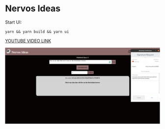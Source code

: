 # Nervos Ideas

Start UI:

```
yarn && yarn build && yarn ui
```


<a href="https://www.youtube.com/watch?v=-NZ3U6v6PhU"> YOUTUBE VIDEO LINK</a>


<img src="https://github.com/orhanors/nervos-hackhaton/blob/master/task7/ss.png" />
